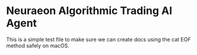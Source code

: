 # Neuraeon Algorithmic Trading AI Agent

This is a simple test file to make sure we can create docs
using the cat EOF method safely on macOS.

